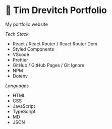 # 📂 Tim Drevitch Portfolio
My portfolio website

*Tech Stack*
- React / React Router / React Router Dom
- Styled Components
- VScode
- Prettier
- GitHub / GitHub Pages / Git Ignore
- NPM
- Dotenv

*Languages*
- HTML
- CSS
- JavaScript
- TypeScript
- MD
- JSON
